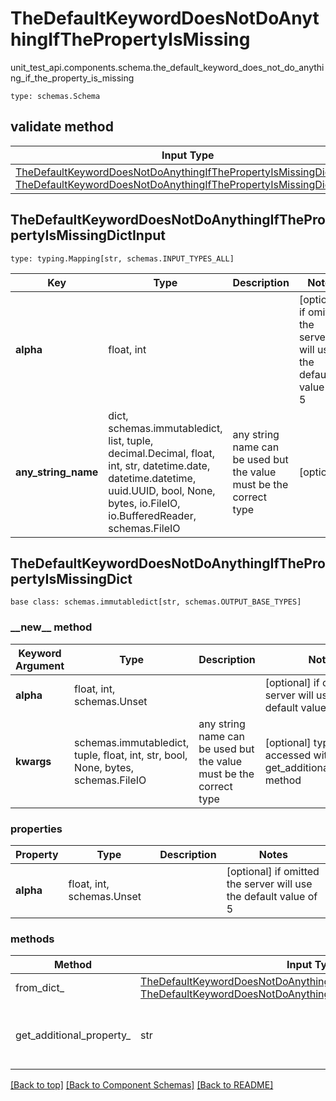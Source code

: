 # TheDefaultKeywordDoesNotDoAnythingIfThePropertyIsMissing
unit_test_api.components.schema.the_default_keyword_does_not_do_anything_if_the_property_is_missing
```
type: schemas.Schema
```

## validate method
Input Type | Return Type | Notes
------------ | ------------- | -------------
[TheDefaultKeywordDoesNotDoAnythingIfThePropertyIsMissingDictInput](#thedefaultkeyworddoesnotdoanythingifthepropertyismissingdictinput), [TheDefaultKeywordDoesNotDoAnythingIfThePropertyIsMissingDict](#thedefaultkeyworddoesnotdoanythingifthepropertyismissingdict) | [TheDefaultKeywordDoesNotDoAnythingIfThePropertyIsMissingDict](#thedefaultkeyworddoesnotdoanythingifthepropertyismissingdict) |

## TheDefaultKeywordDoesNotDoAnythingIfThePropertyIsMissingDictInput
```
type: typing.Mapping[str, schemas.INPUT_TYPES_ALL]
```
Key | Type |  Description | Notes
------------ | ------------- | ------------- | -------------
**alpha** | float, int |  | [optional] if omitted the server will use the default value of 5
**any_string_name** | dict, schemas.immutabledict, list, tuple, decimal.Decimal, float, int, str, datetime.date, datetime.datetime, uuid.UUID, bool, None, bytes, io.FileIO, io.BufferedReader, schemas.FileIO | any string name can be used but the value must be the correct type | [optional]

## TheDefaultKeywordDoesNotDoAnythingIfThePropertyIsMissingDict
```
base class: schemas.immutabledict[str, schemas.OUTPUT_BASE_TYPES]

```
### &lowbar;&lowbar;new&lowbar;&lowbar; method
Keyword Argument | Type | Description | Notes
---------------- | ---- | ----------- | -----
**alpha** | float, int, schemas.Unset |  | [optional] if omitted the server will use the default value of 5
**kwargs** | schemas.immutabledict, tuple, float, int, str, bool, None, bytes, schemas.FileIO | any string name can be used but the value must be the correct type | [optional] typed value is accessed with the get_additional_property_ method

### properties
Property | Type | Description | Notes
-------- | ---- | ----------- | -----
**alpha** | float, int, schemas.Unset |  | [optional] if omitted the server will use the default value of 5

### methods
Method | Input Type | Return Type | Notes
------ | ---------- | ----------- | ------
from_dict_ | [TheDefaultKeywordDoesNotDoAnythingIfThePropertyIsMissingDictInput](#thedefaultkeyworddoesnotdoanythingifthepropertyismissingdictinput), [TheDefaultKeywordDoesNotDoAnythingIfThePropertyIsMissingDict](#thedefaultkeyworddoesnotdoanythingifthepropertyismissingdict) | [TheDefaultKeywordDoesNotDoAnythingIfThePropertyIsMissingDict](#thedefaultkeyworddoesnotdoanythingifthepropertyismissingdict) | a constructor
get_additional_property_ | str | schemas.immutabledict, tuple, float, int, str, bool, None, bytes, schemas.FileIO, schemas.Unset }} | provides type safety for additional properties

[[Back to top]](#top) [[Back to Component Schemas]](../../../README.md#Component-Schemas) [[Back to README]](../../../README.md)
